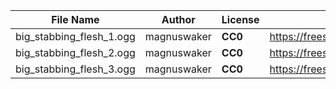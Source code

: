 | File Name        | Author   | License   | Link                            |
|------------------|----------|-----------|---------------------------------|
| big_stabbing_flesh_1.ogg | magnuswaker | **CC0** | https://freesound.org/people/magnuswaker/sounds/522091/ |
| big_stabbing_flesh_2.ogg | magnuswaker | **CC0** | https://freesound.org/people/magnuswaker/sounds/528263/ |
| big_stabbing_flesh_3.ogg | magnuswaker | **CC0** | https://freesound.org/people/magnuswaker/sounds/530117/ |
